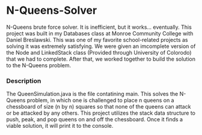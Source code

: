 # N-Queens-Solver
N-Queens brute force solver.  It is inefficient, but it works... eventually.  This project was built in my Databases class at Monroe Community College with Daniel Breslawski.  This was one of my favorite school-related projects as solving it was extremely satisfying.  We were given an imcomplete version of the Node and LinkedStack class (Provided through University of Colorodo) that we had to complete.  After that, we worked together to build the solution to the N-Queens problem.

### Description
The QueenSimulation.java is the file contatining main.  This solves the N-Queens problem, in which one is challenged to place n queens on a chessboard of size (n by n) squares so that none of the queens can attack or be attacked by any others.  This project utilizes the stack data structure to push, peak, and pop queens on and off the chessboard.  Once it finds a viable solution, it will print it to the console.
